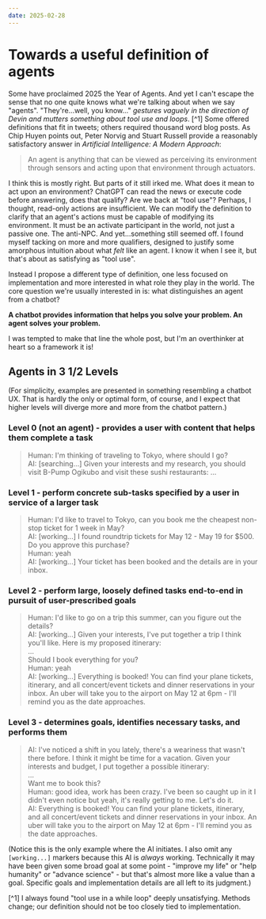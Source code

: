 ```yaml
---
date: 2025-02-28
---
```


# Towards a useful definition of agents

Some have proclaimed 2025 the Year of Agents. And yet I can't escape the sense that no one quite knows what we're talking about when we say "agents". "They're...well, you know..." *gestures vaguely in the direction of Devin and mutters something about tool use and loops*. [^1] Some offered definitions that fit in tweets; others required thousand word blog posts. As Chip Huyen points out, Peter Norvig and Stuart Russell provide a reasonably satisfactory answer in *Artificial Intelligence: A Modern Approach*:

> An agent is anything that can be viewed as perceiving its environment through sensors and
acting upon that environment through actuators. 

I think this is mostly right. But parts of it still irked me. What does it mean to act upon an environment? ChatGPT can read the news or execute code before answering, does that qualify? Are we back at "tool use"? Perhaps, I thought, read-only actions are insufficient. We can modify the definition to clarify that an agent's actions must be capable of modifying its environment. It must be an activate participant in the world, not just a passive one. The anti-NPC. And yet...something still seemed off. I found myself tacking on more and more qualifiers, designed to justify some amorphous intuition about what *felt* like an agent. I know it when I see it, but that's about as satisfying as "tool use".

Instead I propose a different type of definition, one less focused on implementation and more interested in what role they play in the world. The core question we're usually interested in is: what distinguishes an agent from a chatbot?

**A chatbot provides information that helps you solve your problem. An agent solves your problem.**

I was tempted to make that line the whole post, but I'm an overthinker at heart so a framework it is!

## Agents in 3 1/2 Levels

(For simplicity, examples are presented in something resembling a chatbot UX. That is hardly the only or optimal form, of course, and I expect that higher levels will diverge more and more from the chatbot pattern.)

### Level 0 (not an agent) - provides a user with content that helps them complete a task

> Human: I'm thinking of traveling to Tokyo, where should I go?  
> AI: [searching...] Given your interests and my research, you should visit B-Pump Ogikubo and visit these sushi restaurants: ...

### Level 1 - perform concrete sub-tasks specified by a user in service of a larger task

> Human: I'd like to travel to Tokyo, can you book me the cheapest non-stop ticket for 1 week in May?  
> AI: [working...] I found roundtrip tickets for May 12 - May 19 for $500. Do you approve this purchase?  
> Human: yeah  
> AI: [working...] Your ticket has been booked and the details are in your inbox.

### Level 2 - perform large, loosely defined tasks end-to-end in pursuit of user-prescribed goals

> Human: I'd like to go on a trip this summer, can you figure out the details?  
> AI: [working...] Given your interests, I've put together a trip I think you'll like. Here is my proposed itinerary:  
...  
Should I book everything for you?  
> Human: yeah  
> AI: [working...] Everything is booked! You can find your plane tickets, itinerary, and all concert/event tickets and dinner reservations in your inbox. An uber will take you to the airport on May 12 at 6pm - I'll remind you as the date approaches.

### Level 3 - determines goals, identifies necessary tasks, and performs them

> AI: I've noticed a shift in you lately, there's a weariness that wasn't there before. I think it might be time for a vacation. Given your interests and budget, I put together a possible itinerary:  
...  
Want me to book this?  
> Human: good idea, work has been crazy. I've been so caught up in it I didn't even notice but yeah, it's really getting to me. Let's do it.  
> AI: Everything is booked! You can find your plane tickets, itinerary, and all concert/event tickets and dinner reservations in your inbox. An uber will take you to the airport on May 12 at 6pm - I'll remind you as the date approaches.  

(Notice this is the only example where the AI initiates. I also omit any `[working...]` markers because this AI is *always* working. Technically it may have been given some broad goal at some point - "improve my life" or "help humanity" or "advance science" - but that's almost more like a value than a goal. Specific goals and implementation details are all left to its judgment.)

[^1] I always found "tool use in a while loop" deeply unsatisfying. Methods change; our definition should not be too closely tied to implementation.
